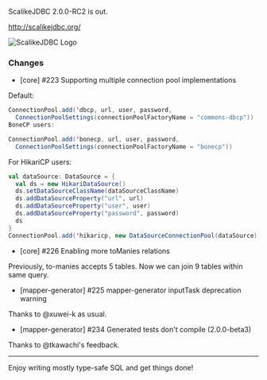 ScalikeJDBC 2.0.0-RC2 is out. 

http://scalikejdbc.org/

![ScalikeJDBC Logo](http://scalikejdbc.org/images/logo.png)

### Changes

- [core] #223 Supporting multiple connection pool implementations

Default:

```scala
ConnectionPool.add('dbcp, url, user, password, 
  ConnectionPoolSettings(connectionPoolFactoryName = "commons-dbcp"))
BoneCP users:
```

```scala
ConnectionPool.add('bonecp, url, user, password, 
  ConnectionPoolSettings(connectionPoolFactoryName = "bonecp"))
```

For HikariCP users:

```scala
val dataSource: DataSource = {
  val ds = new HikariDataSource()
  ds.setDataSourceClassName(dataSourceClassName)
  ds.addDataSourceProperty("url", url)
  ds.addDataSourceProperty("user", user)
  ds.addDataSourceProperty("password", password)
  ds
}
ConnectionPool.add('hikaricp, new DataSourceConnectionPool(dataSource))
```

- [core] #226 Enabling more toManies relations

Previously, to-manies accepts 5 tables. Now we can join 9 tables within same query.

- [mapper-generator] #225 mapper-generator inputTask deprecation warning

Thanks to @xuwei-k as usual.

- [mapper-generator] #234 Generated tests don't compile (2.0.0-beta3)

Thanks to @tkawachi's feedback.

---

Enjoy writing mostly type-safe SQL and get things done!


